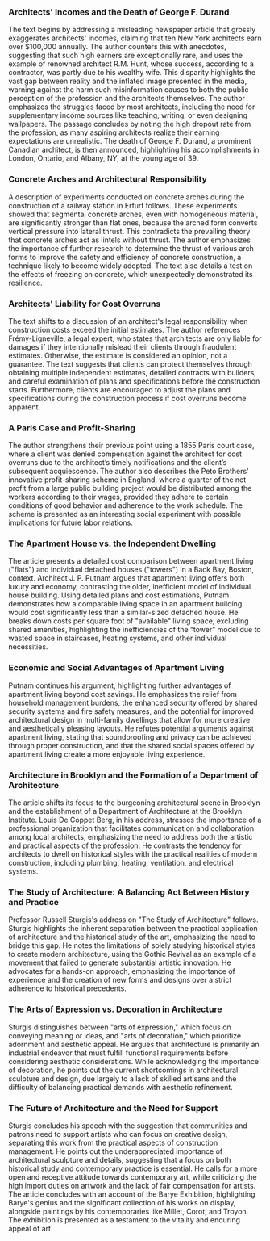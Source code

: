 ### **Architects' Incomes and the Death of George F. Durand**

The text begins by addressing a misleading newspaper article that grossly exaggerates architects' incomes, claiming that ten New York architects earn over $100,000 annually.  The author counters this with anecdotes, suggesting that such high earners are exceptionally rare, and uses the example of renowned architect R.M. Hunt, whose success, according to a contractor, was partly due to his wealthy wife. This disparity highlights the vast gap between reality and the inflated image presented in the media, warning against the harm such misinformation causes to both the public perception of the profession and the architects themselves. The author emphasizes the struggles faced by most architects, including the need for supplementary income sources like teaching, writing, or even designing wallpapers. The passage concludes by noting the high dropout rate from the profession, as many aspiring architects realize their earning expectations are unrealistic.  The death of George F. Durand, a prominent Canadian architect, is then announced, highlighting his accomplishments in London, Ontario, and Albany, NY, at the young age of 39.


### **Concrete Arches and Architectural Responsibility**

A description of experiments conducted on concrete arches during the construction of a railway station in Erfurt follows.  These experiments showed that segmental concrete arches, even with homogeneous material, are significantly stronger than flat ones, because the arched form converts vertical pressure into lateral thrust. This contradicts the prevailing theory that concrete arches act as lintels without thrust. The author emphasizes the importance of further research to determine the thrust of various arch forms to improve the safety and efficiency of concrete construction, a technique likely to become widely adopted.  The text also details a test on the effects of freezing on concrete, which unexpectedly demonstrated its resilience.


### **Architects' Liability for Cost Overruns**

The text shifts to a discussion of an architect's legal responsibility when construction costs exceed the initial estimates. The author references Frémy-Ligneville, a legal expert, who states that architects are only liable for damages if they intentionally mislead their clients through fraudulent estimates.  Otherwise, the estimate is considered an opinion, not a guarantee. The text suggests that clients can protect themselves through obtaining multiple independent estimates, detailed contracts with builders, and careful examination of plans and specifications before the construction starts.  Furthermore,  clients are encouraged to adjust the plans and specifications during the construction process if cost overruns become apparent.


### **A Paris Case and Profit-Sharing**

The author strengthens their previous point using a 1855 Paris court case, where a client was denied compensation against the architect for cost overruns due to the architect’s timely notifications and the client’s subsequent acquiescence. The author also describes the Peto Brothers' innovative profit-sharing scheme in England, where a quarter of the net profit from a large public building project would be distributed among the workers according to their wages, provided they adhere to certain conditions of good behavior and adherence to the work schedule. The scheme is presented as an interesting social experiment with possible implications for future labor relations.


### **The Apartment House vs. the Independent Dwelling**

The article presents a detailed cost comparison between apartment living ("flats") and individual detached houses ("towers") in a Back Bay, Boston, context. Architect J. P. Putnam argues that apartment living offers both luxury and economy, contrasting the older, inefficient model of individual house building.  Using detailed plans and cost estimations, Putnam demonstrates how a comparable living space in an apartment building would cost significantly less than a similar-sized detached house.  He breaks down costs per square foot of "available" living space, excluding shared amenities, highlighting the inefficiencies of the “tower” model due to wasted space in staircases, heating systems, and other individual necessities.


### **Economic and Social Advantages of Apartment Living**

Putnam continues his argument, highlighting further advantages of apartment living beyond cost savings.  He emphasizes the relief from household management burdens, the enhanced security offered by shared security systems and fire safety measures, and the potential for improved architectural design in multi-family dwellings that allow for more creative and aesthetically pleasing layouts.  He refutes potential arguments against apartment living, stating that soundproofing and privacy can be achieved through proper construction, and that the shared social spaces offered by apartment living create a more enjoyable living experience.


### **Architecture in Brooklyn and the Formation of a Department of Architecture**

The article shifts its focus to the burgeoning architectural scene in Brooklyn and the establishment of a Department of Architecture at the Brooklyn Institute.  Louis De Coppet Berg, in his address, stresses the importance of a professional organization that facilitates communication and collaboration among local architects, emphasizing the need to address both the artistic and practical aspects of the profession.  He contrasts the tendency for architects to dwell on historical styles with the practical realities of modern construction, including plumbing, heating, ventilation, and electrical systems.


### **The Study of Architecture: A Balancing Act Between History and Practice**

Professor Russell Sturgis's address on "The Study of Architecture"  follows.  Sturgis highlights the inherent separation between the practical application of architecture and the historical study of the art, emphasizing the need to bridge this gap. He notes the limitations of solely studying historical styles to create modern architecture, using the Gothic Revival as an example of a movement that failed to generate substantial artistic innovation. He advocates for a hands-on approach, emphasizing the importance of experience and the creation of new forms and designs over a strict adherence to historical precedents.


### **The Arts of Expression vs. Decoration in Architecture**

Sturgis distinguishes between "arts of expression," which focus on conveying meaning or ideas, and "arts of decoration," which prioritize adornment and aesthetic appeal. He argues that architecture is primarily an industrial endeavor that must fulfill functional requirements before considering aesthetic considerations. While acknowledging the importance of decoration, he points out the current shortcomings in architectural sculpture and design,  due largely to a lack of skilled artisans and the difficulty of balancing practical demands with aesthetic refinement.


### **The Future of Architecture and the Need for Support**

Sturgis concludes his speech with the suggestion that communities and patrons need to support artists who can focus on creative design, separating this work from the practical aspects of construction management.  He points out the underappreciated importance of architectural sculpture and details, suggesting that a focus on both historical study and contemporary practice is essential.  He calls for a more open and receptive attitude towards contemporary art, while criticizing the high import duties on artwork and the lack of fair compensation for artists. The article concludes with an account of the Barye Exhibition, highlighting Barye's genius and the significant collection of his works on display, alongside paintings by his contemporaries like Millet, Corot, and Troyon.  The exhibition is presented as a testament to the vitality and enduring appeal of art.
